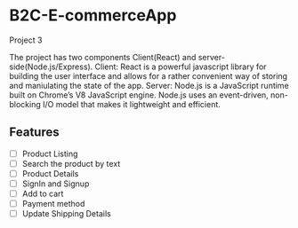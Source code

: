 # B2C-E-commerceApp
Project 3 

The project has two components Client(React) and server-side(Node.js/Express). Client: React is a powerful javascript library for building the user interface and allows for a rather convenient way of storing and maniulating the state of the app. Server: Node.js is a JavaScript runtime built on Chrome’s V8 JavaScript engine. Node.js uses an event-driven, non-blocking I/O model that makes it lightweight and efficient.



## Features

- [ ] Product Listing
- [ ] Search the product by text
- [ ] Product Details
- [ ] SignIn and Signup
- [ ] Add to cart
- [ ] Payment method
- [ ] Update Shipping Details
